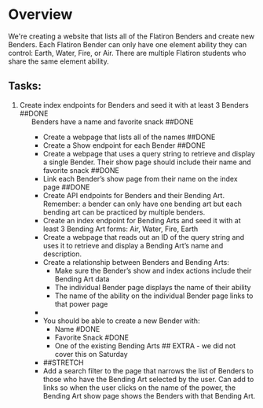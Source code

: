 <h1>Overview</h1>
We're creating a website that lists all of the Flatiron Benders and create new Benders. Each Flatiron Bender can only have one element ability they can control: Earth, Water, Fire, or Air. There are multiple Flatiron students who share the same element ability.

<h2>Tasks:</h2>
<ol>
<li>Create index endpoints for Benders and seed it with at least 3 Benders ##DONE
    <ul>Benders have a name and favorite snack ##DONE<ul></li>
<li>Create a webpage that lists all of the  names ##DONE</li>
<li>Create a Show endpoint for each Bender ##DONE</li>
<li>Create a webpage that uses a query string to retrieve and display a single Bender. Their show page should include their name and favorite snack ##DONE</li>
<li>Link each Bender’s show page from their name on the index page ##DONE</li>
<li>Create API endpoints for Benders and their Bending Art. Remember: a bender can only have one bending art but each bending art can be practiced by multiple benders.</li>
<li>Create an index endpoint for Bending Arts and seed it with at least 3 Bending Art forms: Air, Water, Fire, Earth</li>
<li> Create a webpage that reads out an ID of the query string and uses it to retrieve and display a Bending Art’s name and description.</li>
<li>Create a relationship between Benders and Bending Arts:
    <ul>
    <li>Make sure the Bender’s show and index actions include their Bending Art data</li>
    <li>The individual Bender page displays the name of their ability</li>
    <li>The name of the ability on the individual Bender page links to that power page</li>
    </ul>
<li>
<li>You should be able to create a new Bender with:
    <ul>
       <li>Name #DONE</li>
       <li>Favorite Snack #DONE</li>
       <li>One of the existing Bending Arts ## EXTRA - we did not cover this on Saturday</li>
    </ul>
<li>
##STRETCH
<li> Add a search filter to the page that narrows the list of Benders to those who have the Bending Art selected by the user. Can add to links so when the user clicks on the name of the power, the Bending Art show page shows the Benders with that Bending Art.</li>
</ol>
